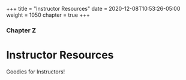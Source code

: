 +++
title = "Instructor Resources"
date = 2020-12-08T10:53:26-05:00
weight = 1050
chapter = true
+++

### Chapter Z

# Instructor Resources

Goodies for Instructors!
